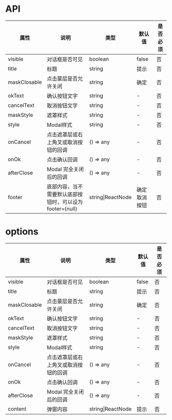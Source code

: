 # API  
|    属性    |   说明   |    类型    |  默认值  | 是否必须 |
| --------- | ------- | --------- | ------- | -------  |
| visible    | 对话框是否可见 |  boolean   | false  | 否|
| title   | 标题|  string   |  提示  | 否 |
| maskClosable  | 点击蒙层是否允许关闭 |  string   | 确定   | 否 |
| okText    | 确认按钮文字 |  string   | - | 否 |
| cancelText| 取消按钮文字 |  string   | - | 否 |
| maskStyle | 遮罩样式 |  string   | - | 否 |
| style    |  Modal样式 |  string   | - | 否 |
| onCancel   | 点击遮罩层或右上角叉或取消按钮的回调 |  () => any   | - | 否 |
| onOk   |    点击确认回调 |  () => any   | - | 否 |
| afterClose   |  Modal 完全关闭后的回调 |  () => any   | - | 否 |
| footer  | 底部内容，当不需要默认底部按钮时，可以设为 footer={null} |  string\|ReactNode   | 确定取消按钮 | 否 |

# options
|    属性    |   说明   |    类型    |  默认值  | 是否必须 |
| --------- | ------- | --------- | ------- | -------  |
| visible    | 对话框是否可见 |  boolean   | false  | 否|
| title   | 标题|  string   |  提示  | 否 |
| maskClosable  | 点击蒙层是否允许关闭 |  string   | 确定   | 否 |
| okText    | 确认按钮文字 |  string   | - | 否 |
| cancelText| 取消按钮文字 |  string   | - | 否 |
| maskStyle | 遮罩样式 |  string   | - | 否 |
| style    |  Modal样式 |  string   | - | 否 |
| onCancel   | 点击遮罩层或右上角叉或取消按钮的回调 |  () => any   | - | 否 |
| onOk   |    点击确认回调 |  () => any   | - | 否 |
| afterClose   |  Modal 完全关闭后的回调 |  () => any   | - | 否 |
| content  |  弹窗内容 |  string\|ReactNode   |  提示  | 否 |
